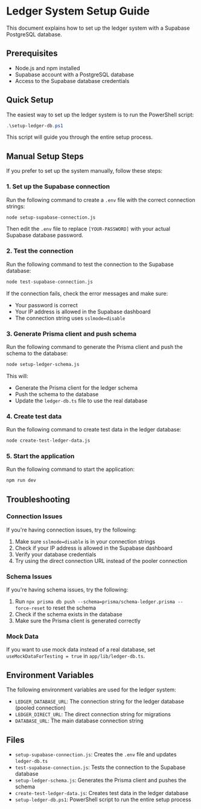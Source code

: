 # Ledger System Setup Guide

This document explains how to set up the ledger system with a Supabase PostgreSQL database.

## Prerequisites

- Node.js and npm installed
- Supabase account with a PostgreSQL database
- Access to the Supabase database credentials

## Quick Setup

The easiest way to set up the ledger system is to run the PowerShell script:

```powershell
.\setup-ledger-db.ps1
```

This script will guide you through the entire setup process.

## Manual Setup Steps

If you prefer to set up the system manually, follow these steps:

### 1. Set up the Supabase connection

Run the following command to create a `.env` file with the correct connection strings:

```bash
node setup-supabase-connection.js
```

Then edit the `.env` file to replace `[YOUR-PASSWORD]` with your actual Supabase database password.

### 2. Test the connection

Run the following command to test the connection to the Supabase database:

```bash
node test-supabase-connection.js
```

If the connection fails, check the error messages and make sure:

- Your password is correct
- Your IP address is allowed in the Supabase dashboard
- The connection string uses `sslmode=disable`

### 3. Generate Prisma client and push schema

Run the following command to generate the Prisma client and push the schema to the database:

```bash
node setup-ledger-schema.js
```

This will:

- Generate the Prisma client for the ledger schema
- Push the schema to the database
- Update the `ledger-db.ts` file to use the real database

### 4. Create test data

Run the following command to create test data in the ledger database:

```bash
node create-test-ledger-data.js
```

### 5. Start the application

Run the following command to start the application:

```bash
npm run dev
```

## Troubleshooting

### Connection Issues

If you're having connection issues, try the following:

1. Make sure `sslmode=disable` is in your connection strings
2. Check if your IP address is allowed in the Supabase dashboard
3. Verify your database credentials
4. Try using the direct connection URL instead of the pooler connection

### Schema Issues

If you're having schema issues, try the following:

1. Run `npx prisma db push --schema=prisma/schema-ledger.prisma --force-reset` to reset the schema
2. Check if the schema exists in the database
3. Make sure the Prisma client is generated correctly

### Mock Data

If you want to use mock data instead of a real database, set `useMockDataForTesting = true` in `app/lib/ledger-db.ts`.

## Environment Variables

The following environment variables are used for the ledger system:

- `LEDGER_DATABASE_URL`: The connection string for the ledger database (pooled connection)
- `LEDGER_DIRECT_URL`: The direct connection string for migrations
- `DATABASE_URL`: The main database connection string

## Files

- `setup-supabase-connection.js`: Creates the `.env` file and updates `ledger-db.ts`
- `test-supabase-connection.js`: Tests the connection to the Supabase database
- `setup-ledger-schema.js`: Generates the Prisma client and pushes the schema
- `create-test-ledger-data.js`: Creates test data in the ledger database
- `setup-ledger-db.ps1`: PowerShell script to run the entire setup process
